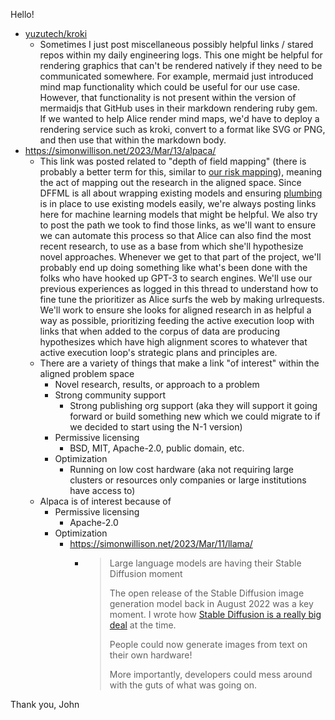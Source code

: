 Hello!

- [yuzutech/kroki](https://github.com/yuzutech/kroki)
  - Sometimes I just post miscellaneous possibly helpful links / stared repos within my daily engineering logs. This one might be helpful for rendering graphics that can't be rendered natively if they need to be communicated somewhere. For example, mermaid just introduced mind map functionality which could be useful for our use case. However, that functionality is not present within the version of mermaidjs that GitHub uses in their markdown rendering ruby gem. If we wanted to help Alice render mind maps, we'd have to deploy a rendering service such as kroki, convert to a format like SVG or PNG, and then use that within the markdown body.
- https://simonwillison.net/2023/Mar/13/alpaca/
  - This link was posted related to "depth of field mapping" (there is probably a better term for this, similar to [our risk mapping](https://github.com/dffml/dffml/blob/11fea2bb0dd0aec3c19533e61d15d894c8112d25/docs/tutorials/rolling_alice/0001_coach_alice/0007_cartographer_extraordinaire.md)), meaning the act of mapping out the research in the aligned space. Since DFFML is all about wrapping existing models and ensuring [plumbing](https://www.techopedia.com/definition/31509/plumbing) is in place to use existing models easily, we're always posting links here for machine learning models that might be helpful. We also try to post the path we took to find those links, as we'll want to ensure we can automate this process so that Alice can also find the most recent research, to use as a base from which she'll hypothesize novel approaches. Whenever we get to that part of the project, we'll probably end up doing something like what's been done with the folks who have hooked up GPT-3 to search engines. We'll use our previous experiences as logged in this thread to understand how to fine tune the prioritizer as Alice surfs the web by making urlrequests. We'll work to ensure she looks for aligned research in as helpful a way as possible, prioritizing feeding the active execution loop with links that when added to the corpus of data are producing hypothesizes which have high alignment scores to whatever that active execution loop's strategic plans and principles are.
  - There are a variety of things that make a link "of interest" within the aligned problem space
    - Novel research, results, or approach to a problem
    - Strong community support
      - Strong publishing org support (aka they will support it going forward or build something new which we could migrate to if we decided to start using the N-1 version)
    - Permissive licensing
      - BSD, MIT, Apache-2.0, public domain, etc.
    - Optimization
      - Running on low cost hardware (aka not requiring large clusters or resources only companies or large institutions have access to)
  - Alpaca is of interest because of
    - Permissive licensing
      - Apache-2.0
    - Optimization
      - https://simonwillison.net/2023/Mar/11/llama/
        - > Large language models are having their Stable Diffusion moment
          >
          > The open release of the Stable Diffusion image generation model back in August 2022 was a key moment. I wrote how [Stable Diffusion is a really big deal](https://simonwillison.net/2022/Aug/29/stable-diffusion/) at the time.
          >
          > People could now generate images from text on their own hardware!
          >
          > More importantly, developers could mess around with the guts of what was going on.

Thank you,
John